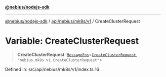 [**@nebius/nodejs-sdk**](../../../../../README.md)

---

[@nebius/nodejs-sdk](../../../../../README.md) / [api/nebius/mk8s/v1](../README.md) / CreateClusterRequest

# Variable: CreateClusterRequest

> **CreateClusterRequest**: [`MessageFns`](../../../../../runtime/protos/core/interfaces/MessageFns.md)\<[`CreateClusterRequest`](../interfaces/CreateClusterRequest.md), `"nebius.mk8s.v1.CreateClusterRequest"`\>

Defined in: src/api/nebius/mk8s/v1/index.ts:16
